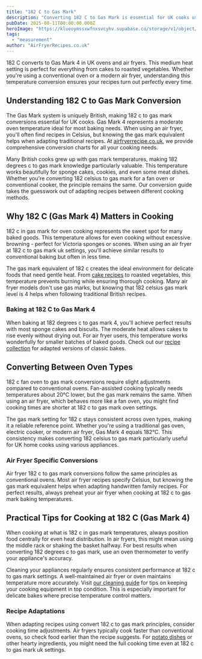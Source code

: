 ```yaml
---
title: "182 C to Gas Mark"
description: "Converting 182 C to Gas Mark is essential for UK cooks using traditional ovens or air fryers. Our guide makes it simple with clear conversions and practical tips. Whether you're baking cakes or roasting veggies, we've got your temperature conversions covered."
pubDate: 2025-08-11T00:00:00.000Z
heroImage: "https://klueoymssxwfnxsvcyhv.supabase.co/storage/v1/object/public/md/182-c-to-gas-mark-93453878.png"
tags:
  - "measurement"
author: "AirFryerRecipes.co.uk"
---
```


<p id="">182 C converts to Gas Mark 4 in UK ovens and air fryers. This medium heat setting is perfect for everything from cakes to roasted vegetables. Whether you're using a conventional oven or a modern air fryer, understanding this temperature conversion ensures your recipes turn out perfectly every time.</p><h2 id="">Understanding 182 C to Gas Mark Conversion</h2><p id="">The Gas Mark system is uniquely British, making 182 c to gas mark conversions essential for UK cooks. Gas Mark 4 represents a moderate oven temperature ideal for most baking needs. When using an air fryer, you'll often find recipes in Celsius, but knowing the gas mark equivalent helps when adapting traditional recipes. At <a href="https://www.airfryerrecipe.co.uk/air-fryer-conversion-chart" id="">airfryerrecipe.co.uk</a>, we provide comprehensive conversion charts for all your cooking needs.</p><p id="">Many British cooks grew up with gas mark temperatures, making 182 degrees c to gas mark knowledge particularly valuable. This temperature works beautifully for sponge cakes, cookies, and even some meat dishes. Whether you're converting 182 celsius to gas mark for a fan oven or conventional cooker, the principle remains the same. Our conversion guide takes the guesswork out of adapting recipes between different cooking methods.</p><h2 id="">Why 182 C (Gas Mark 4) Matters in Cooking</h2><p id="">182 c in gas mark for oven cooking represents the sweet spot for many baked goods. This temperature allows for even cooking without excessive browning - perfect for Victoria sponges or scones. When using an air fryer at 182 c to gas mark uk settings, you'll achieve similar results to conventional baking but often in less time.</p><p id="">The gas mark equivalent of 182 c creates the ideal environment for delicate foods that need gentle heat. From <a href="https://www.airfryerrecipe.co.uk/recipe-category/cakes" id="">cake recipes</a> to roasted vegetables, this temperature prevents burning while ensuring thorough cooking. Many air fryer models don't use gas marks, but knowing that 182 celsius gas mark level is 4 helps when following traditional British recipes.</p><h3 id="">Baking at 182 C to Gas Mark 4</h3><p id="">When baking at 182 degrees c to gas mark 4, you'll achieve perfect results with most sponge cakes and biscuits. The moderate heat allows cakes to rise evenly without drying out. For air fryer users, this temperature works wonderfully for smaller batches of baked goods. Check out our <a href="https://www.airfryerrecipe.co.uk/recipes" id="">recipe collection</a> for adapted versions of classic bakes.</p><h2 id="">Converting Between Oven Types</h2><p id="">182 c fan oven to gas mark conversions require slight adjustments compared to conventional ovens. Fan-assisted cooking typically needs temperatures about 20°C lower, but the gas mark remains the same. When using an air fryer, which behaves more like a fan oven, you might find cooking times are shorter at 182 c to gas mark oven settings.</p><p id="">The gas mark setting for 182 c stays consistent across oven types, making it a reliable reference point. Whether you're using a traditional gas oven, electric cooker, or modern air fryer, Gas Mark 4 equals 182°C. This consistency makes converting 182 celsius to gas mark particularly useful for UK home cooks using various appliances.</p><h3 id="">Air Fryer Specific Conversions</h3><p id="">Air fryer 182 c to gas mark conversions follow the same principles as conventional ovens. Most air fryer recipes specify Celsius, but knowing the gas mark equivalent helps when adapting handwritten family recipes. For perfect results, always preheat your air fryer when cooking at 182 c to gas mark baking temperatures.</p><h2 id="">Practical Tips for Cooking at 182 C (Gas Mark 4)</h2><p id="">When cooking at what is 182 c in gas mark temperatures, always position food centrally for even heat distribution. In air fryers, this might mean using the middle rack or shaking the basket halfway. For best results when converting 182 degrees c to gas mark, use an oven thermometer to verify your appliance's accuracy.</p><p id="">Cleaning your appliances regularly ensures consistent performance at 182 c to gas mark settings. A well-maintained air fryer or oven maintains temperature more accurately. Visit <a href="https://www.airfryerrecipe.co.uk/air-fryer-cleaner" id="">our cleaning guide</a> for tips on keeping your cooking equipment in top condition. This is especially important for delicate bakes where precise temperature control matters.</p><h3 id="">Recipe Adaptations</h3><p id="">When adapting recipes using convert 182 c to gas mark principles, consider cooking time adjustments. Air fryers typically cook faster than conventional ovens, so check food earlier than the recipe suggests. For <a href="https://www.airfryerrecipe.co.uk/recipe-category/potatoes" id="">potato dishes</a> or other hearty ingredients, you might need the full cooking time even at 182 c to gas mark uk settings.</p>